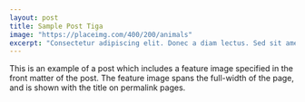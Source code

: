 ```yaml
---
layout: post
title: Sample Post Tiga
image: "https://placeimg.com/400/200/animals"
excerpt: "Consectetur adipiscing elit. Donec a diam lectus. Sed sit amet ipsum mauris. Maecenas congue ligula ac quam viverra nec consectetur ante hendrerit. Donec et mollis dolor."
---
```

This is an example of a post which includes a feature image specified in the front matter of the post. The feature image spans the full-width of the page, and is shown with the title on permalink pages.
